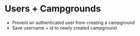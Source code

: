 # Users + Campgrounds

 * Prevent an authenticated user from creating a campground
 * Save username + id to newly created campground